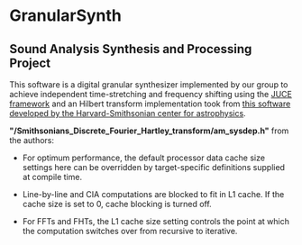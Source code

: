 # GranularSynth
## Sound Analysis Synthesis and Processing Project

This software is a digital granular synthesizer implemented by our group to achieve independent time-stretching 
and frequency shifting using the [JUCE 
framework](https://juce.com/) and an Hilbert transform implementation took from 
[this software developed by the Harvard-Smithsonian center for astrophysics](https://www.cfa.harvard.edu/~spaine/am/). 



















**"/Smithsonians_Discrete_Fourier_Hartley_transform/am_sysdep.h"** from the authors: 

* For optimum performance, the default processor data cache size
 settings here can be overridden by target-specific definitions
 supplied at compile time.
 
 * Line-by-line and CIA computations are blocked to fit in L1
  cache.  If the cache size is set to 0, cache blocking is
  turned off.
 
  * For FFTs and FHTs, the L1 cache size setting controls the
  point at which the computation switches over from recursive
  to iterative.
